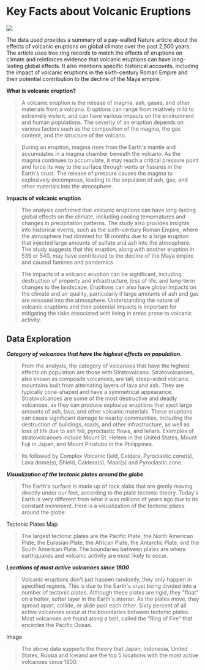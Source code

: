 # Key Facts about Volcanic Eruptions

<img src="https://cdn.dribbble.com/users/85699/screenshots/3685386/1497320539112.jpeg?compress=1&resize=400x300&vertical=top">
     
The data used provides a summary of a pay-walled Nature article about the effects of volcanic eruptions on global climate over the past 2,500 years. The article uses tree ring records to match the effects of eruptions on climate and reinforces evidence that volcanic eruptions can have long-lasting global effects. It also mentions specific historical accounts, including the impact of volcanic eruptions in the sixth-century Roman Empire and their potential contribution to the decline of the Maya empire.

**What is volcanic eruption?**

>A volcanic eruption is the release of magma, ash, gases, and other materials from a volcano. Eruptions can range from relatively mild to extremely violent, and can have various impacts on the environment and human populations. The severity of an eruption depends on various factors such as the composition of the magma, the gas content, and the structure of the volcano.

>During an eruption, magma rises from the Earth's mantle and accumulates in a magma chamber beneath the volcano. As the magma continues to accumulate, it may reach a critical pressure point and force its way to the surface through vents or fissures in the Earth's crust. The release of pressure causes the magma to explosively decompress, leading to the expulsion of ash, gas, and other materials into the atmosphere.

**Impacts of volcanic eruption**

>The analysis confirmed that volcanic eruptions can have long-lasting global effects on the climate, including cooling temperatures and changes in precipitation patterns. The study also provides insights into historical events, such as the sixth-century Roman Empire, where the atmosphere had dimmed for 18 months due to a large eruption that injected large amounts of sulfate and ash into the atmosphere. The study suggests that this eruption, along with another eruption in 539 or 540, may have contributed to the decline of the Maya empire and caused famines and pandemics

>The impacts of a volcanic eruption can be significant, including destruction of property and infrastructure, loss of life, and long-term changes to the landscape. Eruptions can also have global impacts on the climate and air quality, particularly if large amounts of ash and gas are released into the atmosphere. Understanding the nature of volcanic eruptions and their potential impacts is important for mitigating the risks associated with living in areas prone to volcanic activity.

## Data Exploration

**_Category of volcanoes that have the highest effects on population._**

>From the analysis, the category of volcanoes that have the highest effects on population are those with Stratovolcano. Stratovolcanoes, also known as composite volcanoes, are tall, steep-sided volcanic mountains built from alternating layers of lava and ash. They are typically cone-shaped and have a symmetrical appearance. Stratovolcanoes are some of the most destructive and deadly volcanoes, as they can produce explosive eruptions that eject large amounts of ash, lava, and other volcanic materials. These eruptions can cause significant damage to nearby communities, including the destruction of buildings, roads, and other infrastructure, as well as loss of life due to ash fall, pyroclastic flows, and lahars. Examples of stratovolcanoes include Mount St. Helens in the United States, Mount Fuji in Japan, and Mount Pinatubo in the Philippines.

>Its followed by Complex Volcanic field, Caldera, Pyroclastic cone(s), Lava dome(s), Shield, Caldera(s), Maar(s) and Pyroclastic cone.

**_Visualization of the tectonic plates around the globe_**

>The Earth's surface is made up of rock slabs that are gently moving directly under our feet, according to the plate tectonic theory. Today's Earth is very different from what it was millions of years ago due to its constant movement.
Here is a visualization of the tectonic plates around the globe:

Tectonic Plates Map

>The largest tectonic plates are the Pacific Plate, the North American Plate, the Eurasian Plate, the African Plate, the Antarctic Plate, and the South American Plate. The boundaries between plates are where earthquakes and volcanic activity are most likely to occur.

**_Locations of most active volcanoes since 1800_**

>Volcanic eruptions don't just happen randomly, they only happen in specified regions. This is due to the Earth's crust being divided into a number of tectonic plates. Although these plates are rigid, they "float" on a hotter, softer layer in the Earth's interior. As the plates move, they spread apart, collide, or slide past each other.
>Sixty percent of all active volcanoes occur at the boundaries between tectonic plates. Most volcanoes are found along a belt, called the “Ring of Fire” that encircles the Pacific Ocean.

Image

>The above data supports the theory that Japan, Indonesia, United States, Russia and Iceland are the top 5 locations with the most active volcanoes since 1800.
